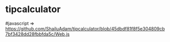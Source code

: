 # tipcalculator

#javascript => https://github.com/ShailuAdam/tipcalculator/blob/45dbdf81f8f5e304809cb7bf3428dd28fbbfda5c/Web.js
